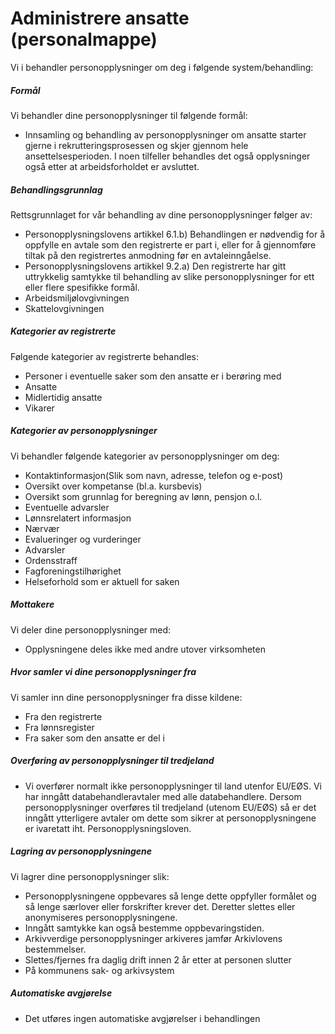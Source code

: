 <!-- title: Administrere ansatte (personalmappe) -->
# Administrere ansatte (personalmappe)

Vi i behandler personopplysninger om deg i følgende system/behandling:

  

##### Formål

Vi behandler dine personopplysninger til følgende formål:

*   Innsamling og behandling av personopplysninger om ansatte starter gjerne i rekrutteringsprosessen og skjer gjennom hele ansettelsesperioden. I noen tilfeller behandles det også opplysninger også etter at arbeidsforholdet er avsluttet.

##### Behandlingsgrunnlag

Rettsgrunnlaget for vår behandling av dine personopplysninger følger av:

*   Personopplysningslovens artikkel 6.1.b) Behandlingen er nødvendig for å oppfylle en avtale som den registrerte er part i, eller for å gjennomføre tiltak på den registrertes anmodning før en avtaleinngåelse.
*   Personopplysningslovens artikkel 9.2.a) Den registrerte har gitt uttrykkelig samtykke til behandling av slike personopplysninger for ett eller flere spesifikke formål.
*   Arbeidsmiljølovgivningen
*   Skattelovgivningen

##### Kategorier av registrerte

Følgende kategorier av registrerte behandles:

*   Personer i eventuelle saker som den ansatte er i berøring med
*   Ansatte
*   Midlertidig ansatte
*   Vikarer

##### Kategorier av personopplysninger

Vi behandler følgende kategorier av personopplysninger om deg:

*   Kontaktinformasjon(Slik som navn, adresse, telefon og e-post)
*   Oversikt over kompetanse (bl.a. kursbevis)
*   Oversikt som grunnlag for beregning av lønn, pensjon o.l.
*   Eventuelle advarsler
*   Lønnsrelatert informasjon
*   Nærvær
*   Evalueringer og vurderinger
*   Advarsler
*   Ordensstraff
*   Fagforeningstilhørighet
*   Helseforhold som er aktuell for saken

##### Mottakere

Vi deler dine personopplysninger med:

*   Opplysningene deles ikke med andre utover virksomheten

##### Hvor samler vi dine personopplysninger fra

Vi samler inn dine personopplysninger fra disse kildene:

*   Fra den registrerte
*   Fra lønnsregister
*   Fra saker som den ansatte er del i

##### Overføring av personopplysninger til tredjeland

*   Vi overfører normalt ikke personopplysninger til land utenfor EU/EØS. Vi har inngått databehandleravtaler med alle databehandlere. Dersom personopplysninger overføres til tredjeland (utenom EU/EØS) så er det inngått ytterligere avtaler om dette som sikrer at personopplysningene er ivaretatt iht. Personopplysningsloven.

##### Lagring av personopplysningene

Vi lagrer dine personopplysninger slik:

*   Personopplysningene oppbevares så lenge dette oppfyller formålet og så lenge særlover eller forskrifter krever det. Deretter slettes eller anonymiseres personopplysningene.
*   Inngått samtykke kan også bestemme oppbevaringstiden.
*   Arkivverdige personopplysninger arkiveres jamfør Arkivlovens bestemmelser.
*   Slettes/fjernes fra daglig drift innen 2 år etter at personen slutter
*   På kommunens sak- og arkivsystem

##### Automatiske avgjørelse

*   Det utføres ingen automatiske avgjørelser i behandlingen